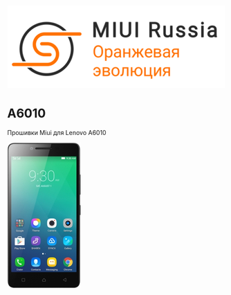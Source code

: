 ![Image alt](https://github.com/nullwebtest/a6010/blob/master/image/logos.png)
# A6010
Прошивки Miui для Lenovo A6010

![Image alt](https://github.com/nullwebtest/a6010/blob/master/image/a6010.jpg)
